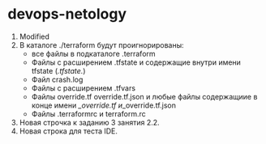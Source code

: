 # devops-netology
1) Modified
2) В каталоге ./terraform будут проигнорированы:
    - все файлы в подкаталоге .terraform
    - Файлы с расширением .tfstate и содержащие внутри имени tfstate (*.tfstate.*)
    - Файл crash.log
    - Файлы с расширением .tfvars
    - Файлы override.tf override.tf.json и любые файлы содержащиие в конце имени *_override.tf и*_override.tf.json
    - Файлы .terraformrc и terraform.rc
3) Новая строчка к заданию 3 занятия 2.2.
4) Новая строка для теста IDE.
